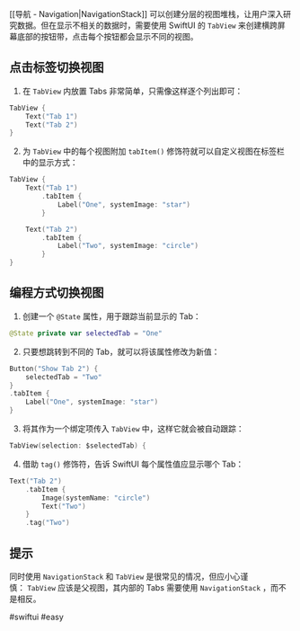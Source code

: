 [[导航 - Navigation|NavigationStack]] 可以创建分层的视图堆栈，让用户深入研究数据。但在显示不相关的数据时，需要使用 SwiftUI 的 `TabView` 来创建横跨屏幕底部的按钮带，点击每个按钮都会显示不同的视图。

## 点击标签切换视图

1. 在 `TabView` 内放置 Tabs 非常简单，只需像这样逐个列出即可：

```swift
TabView {
    Text("Tab 1")
    Text("Tab 2")
}
```

2. 为 `TabView` 中的每个视图附加 `tabItem()` 修饰符就可以自定义视图在标签栏中的显示方式：

```swift
TabView {
    Text("Tab 1")
        .tabItem {
            Label("One", systemImage: "star")
        }

    Text("Tab 2")
        .tabItem {
            Label("Two", systemImage: "circle")
        }
}
```

## 编程方式切换视图

1. 创建一个 `@State` 属性，用于跟踪当前显示的 Tab：

```swift
@State private var selectedTab = "One"
```

2. 只要想跳转到不同的 Tab，就可以将该属性修改为新值：

```swift
Button("Show Tab 2") {
    selectedTab = "Two"
}
.tabItem {
    Label("One", systemImage: "star")
}
```

3. 将其作为一个绑定项传入 `TabView` 中，这样它就会被自动跟踪：

```swift
TabView(selection: $selectedTab) {
```

4. 借助 `tag()` 修饰符，告诉 SwiftUI 每个属性值应显示哪个 Tab：

```swift
Text("Tab 2")
    .tabItem {
        Image(systemName: "circle")
        Text("Two")
    }
    .tag("Two")
```

## 提示

同时使用 `NavigationStack` 和 `TabView` 是很常见的情况，但应小心谨慎： `TabView` 应该是父视图，其内部的 Tabs 需要使用 `NavigationStack` ，而不是相反。

#swiftui #easy 
